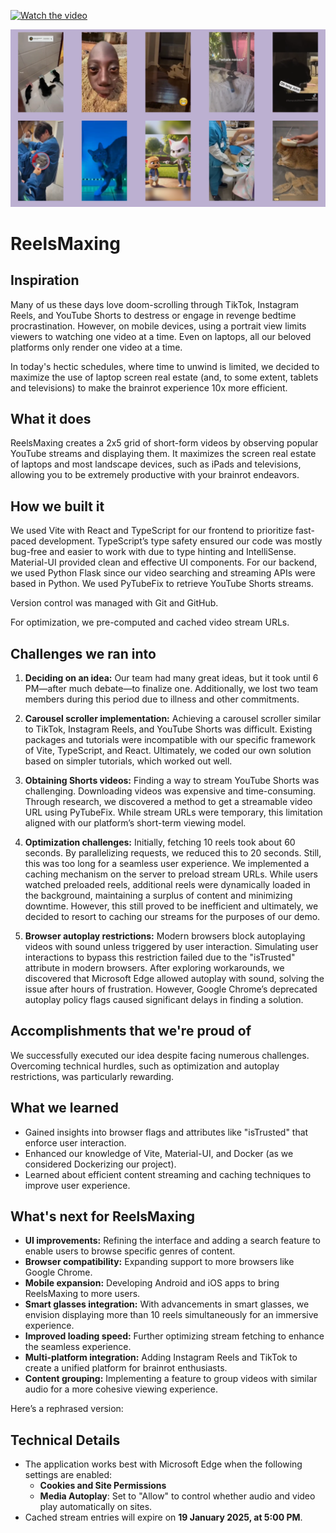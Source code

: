 [![Watch the video](https://img.youtube.com/vi/pESlgwTW6Mo/hqdefault.jpg)](https://www.youtube.com/embed/pESlgwTW6Mo)

![alt text](image.png)

# ReelsMaxing
## Inspiration
Many of us these days love doom-scrolling through TikTok, Instagram Reels, and YouTube Shorts to destress or engage in revenge bedtime procrastination. However, on mobile devices, using a portrait view limits viewers to watching one video at a time. Even on laptops, all our beloved platforms only render one video at a time.

In today's hectic schedules, where time to unwind is limited, we decided to maximize the use of laptop screen real estate (and, to some extent, tablets and televisions) to make the brainrot experience 10x more efficient.

## What it does
ReelsMaxing creates a 2x5 grid of short-form videos by observing popular YouTube streams and displaying them. It maximizes the screen real estate of laptops and most landscape devices, such as iPads and televisions, allowing you to be extremely productive with your brainrot endeavors.

## How we built it
We used Vite with React and TypeScript for our frontend to prioritize fast-paced development. TypeScript’s type safety ensured our code was mostly bug-free and easier to work with due to type hinting and IntelliSense. Material-UI provided clean and effective UI components. For our backend, we used Python Flask since our video searching and streaming APIs were based in Python. We used PyTubeFix to retrieve YouTube Shorts streams.

Version control was managed with Git and GitHub.

For optimization, we pre-computed and cached video stream URLs.

## Challenges we ran into
1. **Deciding on an idea:** Our team had many great ideas, but it took until 6 PM—after much debate—to finalize one. Additionally, we lost two team members during this period due to illness and other commitments.

2. **Carousel scroller implementation:** Achieving a carousel scroller similar to TikTok, Instagram Reels, and YouTube Shorts was difficult. Existing packages and tutorials were incompatible with our specific framework of Vite, TypeScript, and React. Ultimately, we coded our own solution based on simpler tutorials, which worked out well.

3. **Obtaining Shorts videos:** Finding a way to stream YouTube Shorts was challenging. Downloading videos was expensive and time-consuming. Through research, we discovered a method to get a streamable video URL using PyTubeFix. While stream URLs were temporary, this limitation aligned with our platform’s short-term viewing model.

4. **Optimization challenges:** Initially, fetching 10 reels took about 60 seconds. By parallelizing requests, we reduced this to 20 seconds. Still, this was too long for a seamless user experience. We implemented a caching mechanism on the server to preload stream URLs. While users watched preloaded reels, additional reels were dynamically loaded in the background, maintaining a surplus of content and minimizing downtime. However, this still proved to be inefficient and ultimately, we decided to resort to caching our streams for the purposes of our demo.

5. **Browser autoplay restrictions:** Modern browsers block autoplaying videos with sound unless triggered by user interaction. Simulating user interactions to bypass this restriction failed due to the "isTrusted" attribute in modern browsers. After exploring workarounds, we discovered that Microsoft Edge allowed autoplay with sound, solving the issue after hours of frustration. However, Google Chrome’s deprecated autoplay policy flags caused significant delays in finding a solution.

## Accomplishments that we're proud of
We successfully executed our idea despite facing numerous challenges. Overcoming technical hurdles, such as optimization and autoplay restrictions, was particularly rewarding.

## What we learned
- Gained insights into browser flags and attributes like "isTrusted" that enforce user interaction.
- Enhanced our knowledge of Vite, Material-UI, and Docker (as we considered Dockerizing our project).
- Learned about efficient content streaming and caching techniques to improve user experience.

## What's next for ReelsMaxing
- **UI improvements:** Refining the interface and adding a search feature to enable users to browse specific genres of content.
- **Browser compatibility:** Expanding support to more browsers like Google Chrome.
- **Mobile expansion:** Developing Android and iOS apps to bring ReelsMaxing to more users.
- **Smart glasses integration:** With advancements in smart glasses, we envision displaying more than 10 reels simultaneously for an immersive experience.
- **Improved loading speed:** Further optimizing stream fetching to enhance the seamless experience.
- **Multi-platform integration:** Adding Instagram Reels and TikTok to create a unified platform for brainrot enthusiasts.
- **Content grouping:** Implementing a feature to group videos with similar audio for a more cohesive viewing experience.

Here’s a rephrased version:  

## Technical Details  
- The application works best with Microsoft Edge when the following settings are enabled:  
  - **Cookies and Site Permissions**  
  - **Media Autoplay**: Set to "Allow" to control whether audio and video play automatically on sites.  
- Cached stream entries will expire on **19 January 2025, at 5:00 PM**.  